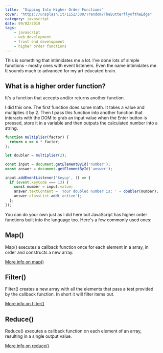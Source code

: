 ```yaml
---
title:  "Dipping Into Higher Order Functions" 
cover: "https://unsplash.it/1152/300/?random?TheButterflyoftheEdge"
category: javascript
date: 09/02/2019
tags:
    - javascript
    - web development
    - front end development
    - higher order functions
---
```


This is something that intimidates me a lot. I've done lots of simple functions - mostly ones with event listeners. Even the name intimidates me. It sounds much to advanced for my art educated brain.

## What is a higher order function? 

It's a function that accepts and/or returns another function.

I did this one. The first function does some math. It takes a value and multiplies it by 2. Then I pass this function into another function that interacts with the DOM to grab an input value when the Enter button is pressed, store it in a variable and then outputs the calculated number into a string.

```javascript
function multiplier(factor) {
  return x => x * factor;
};

let doubler = multiplier(2);

const input = document.getElementById('number');
const answer = document.getElementById('answer');

input.addEventListener('keyup', () => {
  if (event.keyCode === 13) {
    const number = input.value;
    answer.textContent = 'Your doubled number is: ' + doubler(number);
    answer.classList.add('active');
  };
});
```

You can do your own just as I did here but JavaScript has higher order functions built into the language too. Here's a few commonly used ones:

## Map()

Map() executes a callback function once for each element in a array, in order and constructs a new array. 

[More info on map()](https://developer.mozilla.org/en-US/docs/Web/JavaScript/Reference/Global_Objects/Array/map)

## Filter()

Filter() creates a new array with all the elements that pass a test provided by the callback function. In short it will filter items out. 

[More info on filter()](https://developer.mozilla.org/en-US/docs/Web/JavaScript/Reference/Global_Objects/Array/filter)

## Reduce()

Reduce() executes a callback function on each element of an array, resulting in a single output value.

[More info on reduce()](https://developer.mozilla.org/en-US/docs/Web/JavaScript/Reference/Global_Objects/Array/Reduce)




